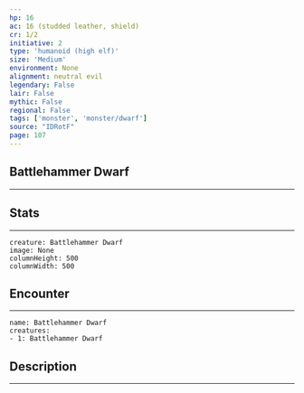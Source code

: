```yaml
---
hp: 16
ac: 16 (studded leather, shield)
cr: 1/2
initiative: 2
type: 'humanoid (high elf)'    
size: 'Medium'
environment: None
alignment: neutral evil
legendary: False
lair: False
mythic: False
regional: False
tags: ['monster', 'monster/dwarf']
source: "IDRotF"
page: 107
---
```


## Battlehammer Dwarf
---



## Stats
---

```statblock
creature: Battlehammer Dwarf
image: None
columnHeight: 500
columnWidth: 500
```

## Encounter
---

```encounter-table
name: Battlehammer Dwarf
creatures:
- 1: Battlehammer Dwarf
```

## Description
---




